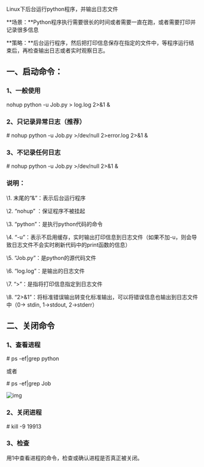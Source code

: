 Linux下后台运行python程序，并输出日志文件

**场景：**Python程序执行需要很长的时间或者需要一直在跑，或者需要打印并记录很多信息

**策略：**后台运行程序，然后把打印信息保存在指定的文件中，等程序运行结束后，再检查输出日志或者实时观察日志。

## 一、启动命令：

### 1、一般使用

nohup python -u Job.py > log.log 2>&1 &

### 2、只记录异常日志（推荐）

\# nohup python -u Job.py >/dev/null 2>error.log  2>&1 &

### 3、不记录任何日志

\# nohup python -u Job.py >/dev/null 2>&1 &

### 说明：

\1. 末尾的“&”：表示后台运行程序

\2. “nohup” ：保证程序不被挂起

\3. “python”：是执行python代码的命令

\4. “-u”：表示不启用缓存，实时输出打印信息到日志文件（如果不加-u，则会导致日志文件不会实时刷新代码中的print函数的信息）

\5. “Job.py”：是python的源代码文件

\6. “log.log”：是输出的日志文件

\7. “>”：是指将打印信息指定到日志文件

\8. “2>&1”：将标准错误输出转变化标准输出，可以将错误信息也输出到日志文件中（0-> stdin, 1->stdout, 2->stderr）

## 二、关闭命令

### 1、查看进程

\# ps -ef|grep python

或者

\# ps -ef|grep Job

![img](D:\work\notbook\xinsixiangyi7@163.com\5769334c8ed541e6a724769c28028600\506100023719.png)

 

### 2、关闭进程

\# kill -9 19913 

### 3、检查

用1中查看进程的命令，检查或确认进程是否真正被关闭。